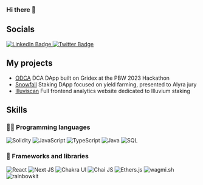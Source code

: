 ### Hi there 👋

## Socials
<div id="badges">
  <a href="https://www.linkedin.com/in/yannick-chi/">
    <img src="https://img.shields.io/badge/LinkedIn-blue?style=flat&logo=linkedin&logoColor=white" alt="LinkedIn Badge"/>
  </a>
  <a href="https://twitter.com/0xyanc">
    <img src="https://img.shields.io/badge/Twitter-1DA1F2?style=flat&logo=twitter&logoColor=white" alt="Twitter Badge"/>
  </a>
</div>

## My projects

- [ODCA](https://github.com/0xyanc/qyp-dca) DCA DApp built on Gridex at the PBW 2023 Hackathon 
- [Snowfall](https://github.com/0xyanc/snowfall) Staking DApp focused on yield farming, presented to Alyra jury
- [Illuviscan](https://github.com/0xyanc/illuviscan) Full frontend analytics website dedicated to Illuvium staking


## Skills
### 👨‍💻 Programming languages
<p>
  <img alt="Solidity" src="https://img.shields.io/badge/Solidity-e6e6e6?style=flat&logo=solidity&logoColor=black"/>
  <img alt="JavaScript" src="https://img.shields.io/badge/JavaScript%20-%23F7DF1E.svg?logo=javascript&logoColor=black">
  <img alt="TypeScript" src="https://img.shields.io/badge/TypeScript%20-blue.svg?logo=typescript&logoColor=white">
  
  <img alt="Java" src="https://img.shields.io/badge/Java-%23ED8B00.svg?&style=flat&logo=java&logoColor=white%22">
  <img alt="SQL" src="https://img.shields.io/badge/SQL%20-%23025E8C.svg?logo=amazon-dynamodb&logoColor=white">
</p>
<!-- <img alt="Java" src="https://img.shields.io/badge/java-%23ED8B00.svg?&style=for-the-badge&logo=java&logoColor=white"/> <img alt="JavaScript" src="https://img.shields.io/badge/javascript%20-%23323330.svg?&style=for-the-badge&logo=javascript&logoColor=%23F7DF1E"/> <img alt="Solidity" src="https://img.shields.io/badge/solidity%20-%231b1b1b.svg?&style=for-the-badge&logo=Solidity&logoColor=636363"/> <img alt="React" src="https://img.shields.io/badge/react%20-%2320232a.svg?&style=for-the-badge&logo=react&logoColor=%2361DAFB"/> -->

### 🧩 Frameworks and libraries
<p>
  <img alt="React" src="https://img.shields.io/badge/React%20-%2320232a.svg?logo=react&logoColor=%2361DAFB">
  <img alt="Next JS" src="https://img.shields.io/badge/nextjs-%23000000.svg?style=flat&logo=next.js&logoColor=white"/>
  <img alt="Chakra UI" src="https://img.shields.io/badge/chakra-%2320232a?style=flat&logo=chakra-ui"/>
  <img alt="Chai JS" src="https://img.shields.io/badge/chai-white?style=flat&logo=chai&logoColor=red"/>
  <img alt="Ethers.js" src="https://img.shields.io/badge/ethers.js-blue?style=flat&logo=ethers.js"/>
  <img alt="wagmi.sh" src="https://img.shields.io/badge/wagmi.sh-black?style=flat&logo=wagmi.sh"/>
  <img alt="rainbowkit" src="https://img.shields.io/badge/rainbowkit-blue?style=flat&logo=rainbowkit.sh"/>
</p>
<!--
**0xyanc/0xyanc** is a ✨ _special_ ✨ repository because its `README.md` (this file) appears on your GitHub profile.

Here are some ideas to get you started:

- 🔭 I’m currently working on ...
- 🌱 I’m currently learning ...
- 👯 I’m looking to collaborate on ...
- 🤔 I’m looking for help with ...
- 💬 Ask me about ...
- 📫 How to reach me: ...
- 😄 Pronouns: ...
- ⚡ Fun fact: ...
-->
